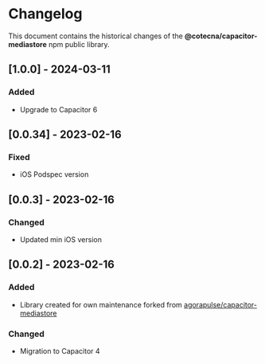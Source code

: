 # Changelog
This document contains the historical changes of the **@cotecna/capacitor-mediastore** npm public library.


## [1.0.0] - 2024-03-11
### Added
- Upgrade to Capacitor 6

## [0.0.34] - 2023-02-16
### Fixed
- iOS Podspec version

## [0.0.3] - 2023-02-16
### Changed
- Updated min iOS version

## [0.0.2] - 2023-02-16
### Added
- Library created for own maintenance forked from [agorapulse/capacitor-mediastore](https://github.com/agorapulse/capacitor-mediastore)
### Changed
- Migration to Capacitor 4